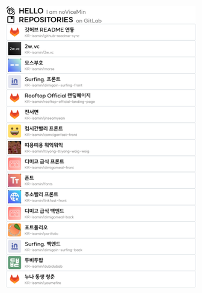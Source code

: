 <picture>
  <source media="(prefers-color-scheme: dark)" srcset="./images/dark/header_hello.png">
  <img align="top" alt="Header - Hello" src="./images/light/header_hello.png">
</picture>
<a href="https://isamin.kr"><picture>
  <source media="(prefers-color-scheme: dark)" srcset="./images/dark/header_repositories.png">
  <img align="top" alt="Header - Repositories" src="./images/light/header_repositories.png">
</picture></a>
<a href="https://git.gold/KR-isamin/github-readme-sync" target="_blank"><picture>
  <source media="(prefers-color-scheme: dark)" srcset="./images/dark/repository_91.png">
  <img align="top" alt="Header - Repositories" src="./images/light/repository_91.png">
</picture></a>
<a href="https://git.gold/KR-isamin/2w.vc" target="_blank"><picture>
  <source media="(prefers-color-scheme: dark)" srcset="./images/dark/repository_4.png">
  <img align="top" alt="Header - Repositories" src="./images/light/repository_4.png">
</picture></a>
<a href="https://git.gold/KR-isamin/morse" target="_blank"><picture>
  <source media="(prefers-color-scheme: dark)" srcset="./images/dark/repository_16.png">
  <img align="top" alt="Header - Repositories" src="./images/light/repository_16.png">
</picture></a>
<a href="https://git.gold/KR-isamin/dimigoin-surfing-front" target="_blank"><picture>
  <source media="(prefers-color-scheme: dark)" srcset="./images/dark/repository_34.png">
  <img align="top" alt="Header - Repositories" src="./images/light/repository_34.png">
</picture></a>
<a href="https://git.gold/KR-isamin/rooftop-official-landing-page" target="_blank"><picture>
  <source media="(prefers-color-scheme: dark)" srcset="./images/dark/repository_82.png">
  <img align="top" alt="Header - Repositories" src="./images/light/repository_82.png">
</picture></a>
<a href="https://git.gold/KR-isamin/jinseomyeon" target="_blank"><picture>
  <source media="(prefers-color-scheme: dark)" srcset="./images/dark/repository_88.png">
  <img align="top" alt="Header - Repositories" src="./images/light/repository_88.png">
</picture></a>
<a href="https://git.gold/KR-isamin/comciganfast-front" target="_blank"><picture>
  <source media="(prefers-color-scheme: dark)" srcset="./images/dark/repository_85.png">
  <img align="top" alt="Header - Repositories" src="./images/light/repository_85.png">
</picture></a>
<a href="https://git.gold/KR-isamin/ttiyong-ttiyong-woig-woig" target="_blank"><picture>
  <source media="(prefers-color-scheme: dark)" srcset="./images/dark/repository_3.png">
  <img align="top" alt="Header - Repositories" src="./images/light/repository_3.png">
</picture></a>
<a href="https://git.gold/KR-isamin/dimigomeal-front" target="_blank"><picture>
  <source media="(prefers-color-scheme: dark)" srcset="./images/dark/repository_84.png">
  <img align="top" alt="Header - Repositories" src="./images/light/repository_84.png">
</picture></a>
<a href="https://git.gold/KR-isamin/fonts" target="_blank"><picture>
  <source media="(prefers-color-scheme: dark)" srcset="./images/dark/repository_31.png">
  <img align="top" alt="Header - Repositories" src="./images/light/repository_31.png">
</picture></a>
<a href="https://git.gold/KR-isamin/linkfast-front" target="_blank"><picture>
  <source media="(prefers-color-scheme: dark)" srcset="./images/dark/repository_87.png">
  <img align="top" alt="Header - Repositories" src="./images/light/repository_87.png">
</picture></a>
<a href="https://git.gold/KR-isamin/dimigomeal-back" target="_blank"><picture>
  <source media="(prefers-color-scheme: dark)" srcset="./images/dark/repository_83.png">
  <img align="top" alt="Header - Repositories" src="./images/light/repository_83.png">
</picture></a>
<a href="https://git.gold/KR-isamin/portfolio" target="_blank"><picture>
  <source media="(prefers-color-scheme: dark)" srcset="./images/dark/repository_5.png">
  <img align="top" alt="Header - Repositories" src="./images/light/repository_5.png">
</picture></a>
<a href="https://git.gold/KR-isamin/dimigoin-surfing-back" target="_blank"><picture>
  <source media="(prefers-color-scheme: dark)" srcset="./images/dark/repository_38.png">
  <img align="top" alt="Header - Repositories" src="./images/light/repository_38.png">
</picture></a>
<a href="https://git.gold/KR-isamin/dubidubab" target="_blank"><picture>
  <source media="(prefers-color-scheme: dark)" srcset="./images/dark/repository_25.png">
  <img align="top" alt="Header - Repositories" src="./images/light/repository_25.png">
</picture></a>
<a href="https://git.gold/KR-isamin/youmefire" target="_blank"><picture>
  <source media="(prefers-color-scheme: dark)" srcset="./images/dark/repository_7.png">
  <img align="top" alt="Header - Repositories" src="./images/light/repository_7.png">
</picture></a>